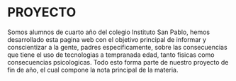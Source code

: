 # PROYECTO
Somos alumnos de cuarto año del colegio Instituto San Pablo, hemos desarrollado esta pagina web con el objetivo principal de informar y conscientizar a la gente, padres especificamente, sobre las consecuencias que tiene el uso de tecnologias a tempranada edad, tanto fisicas como consecuencias psicologicas.
 Todo esto forma parte de nuestro proyecto de fin de año, el cual compone la nota principal de la materia.
